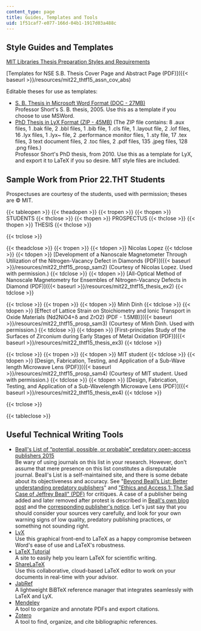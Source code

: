 ```yaml
---
content_type: page
title: Guides, Templates and Tools
uid: 1f51caf7-e077-166d-04b1-1917d03a488c
---
```


Style Guides and Templates
--------------------------

[MIT Libraries Thesis Preparation Styles and Requirements](http://libraries.mit.edu/archives/thesis-specs/)

[Templates for NSE S.B. Thesis Cover Page and Abstract Page (PDF)]({{< baseurl >}}/resources/mit22_thtf15_assn_cov_abs)

Editable theses for use as templates:

*   [S. B. Thesis in Microsoft Word Format (DOC - 27MB)](/ans7870/22/22.THT/f15/MIT22_THTF15_assn_sb.docx)  
    Professor Short's S. B. thesis, 2005. Use this as a template if you choose to use MSWord.
*   [PhD Thesis in LyX Format (ZIP - 45MB)](/ans7870/22/22.THT/f15/assn_phd_lyx.zip) (The ZIP file contains: 8 .aux files, 1 .bak file, 2 .bbl files, 1 .bib file, 1 .cls file, 1 .layout file, 2 .lof files, 16 .lyx files, 1 .lyx~ file, 2 .performance monitor files, 1 .sty file, 17 .tex files, 3 text document files, 2 .toc files, 2 .pdf files, 135 .jpeg files, 128 .png files.)  
    Professor Short's PhD thesis, from 2010. Use this as a template for LyX, and export it to LaTeX if you so desire. MIT style files are included.

Sample Work from Prior 22.THT Students
--------------------------------------

Prospectuses are courtesy of the students, used with permission; theses are © MIT.

{{< tableopen >}}
{{< theadopen >}}
{{< tropen >}}
{{< thopen >}}
STUDENTS
{{< thclose >}}
{{< thopen >}}
PROSPECTUS
{{< thclose >}}
{{< thopen >}}
THESIS
{{< thclose >}}

{{< trclose >}}

{{< theadclose >}}
{{< tropen >}}
{{< tdopen >}}
Nicolas Lopez
{{< tdclose >}}
{{< tdopen >}}
[Development of a Nanoscale Magnetometer Through Utilization of the Nitrogen-Vacancy Defect in Diamonds (PDF)]({{< baseurl >}}/resources/mit22_thtf15_prosp_sam2) (Courtesy of Nicolas Lopez. Used with permission.)
{{< tdclose >}}
{{< tdopen >}}
[All-Optical Method of Nanoscale Magnetometry for Ensembles of Nitrogen-Vacancy Defects in Diamond (PDF)]({{< baseurl >}}/resources/mit22_thtf15_thesis_ex2)
{{< tdclose >}}

{{< trclose >}}
{{< tropen >}}
{{< tdopen >}}
Minh Dinh
{{< tdclose >}}
{{< tdopen >}}
[Effect of Lattice Strain on Stoichiometry and Ionic Transport in Oxide Materials (Nd2NiO4+δ and ZrO2) (PDF - 1.5MB)]({{< baseurl >}}/resources/mit22_thtf15_prosp_sam3) (Courtesy of Minh Dinh. Used with permission.)
{{< tdclose >}}
{{< tdopen >}}
[First-principles Study of the Surfaces of Zirconium during Early Stages of Metal Oxidation (PDF)]({{< baseurl >}}/resources/mit22_thtf15_thesis_ex3)
{{< tdclose >}}

{{< trclose >}}
{{< tropen >}}
{{< tdopen >}}
MIT student
{{< tdclose >}}
{{< tdopen >}}
[Design, Fabrication, Testing, and Application of a Sub-Wave length Microwave Lens (PDF)]({{< baseurl >}}/resources/mit22_thtf15_prosp_sam4) (Courtesy of MIT student. Used with permission.)
{{< tdclose >}}
{{< tdopen >}}
[Design, Fabrication, Testing, and Application of a Sub-Wavelength Microwave Lens (PDF)]({{< baseurl >}}/resources/mit22_thtf15_thesis_ex4)
{{< tdclose >}}

{{< trclose >}}

{{< tableclose >}}

Useful Technical Writing Tools
------------------------------

*   [Beall's List of “potential, possible, or probable” predatory open-access publishers 2015](http://scholarlyoa.com/publishers/)  
    Be wary of using journals on this list in your research. However, don't assume that mere presence on this list constitutes a disreputable journal. Beall's List is a self-maintained site, and there is some debate about its objectiveness and accuracy. See "[Beyond Beall’s List: Better understanding predatory publishers](http://crln.acrl.org/content/76/3/132.full)" and ["Ethics and Access 1: The Sad Case of Jeffrey Beall" (PDF)](http://citesandinsights.info/civ14i4.pdf) for critiques. A case of a publisher being added and later removed after protest is described in [Beall's own blog post](https://publons.com/blog/bealls-list-gone-but-not-lost/) and the [corresponding publisher's notice](http://www.mdpi.com/about/announcements/534). Let's just say that you should consider your sources very carefully, and look for your own warning signs of low quality, predatory publishing practices, or something not sounding right.
*   [LyX](http://www.lyx.org/Download)  
    Use this graphical front-end to LaTeX as a happy compromise between Word's ease of use and LaTeX's robustness.
*   [LaTeX Tutorial](http://www.latex-tutorial.com/)  
    A site to easily help you learn LaTeX for scientific writing.
*   [ShareLaTeX](https://www.sharelatex.com/)  
    Use this collaborative, cloud-based LaTeX editor to work on your documents in real-time with your advisor.
*   [JabRef](http://www.jabref.org/)  
    A lightweight BiBTeX reference manager that integrates seamlessly with LaTeX and LyX.
*   [Mendeley](https://www.mendeley.com/)  
    A tool to organize and annotate PDFs and export citations.
*   [Zotero](https://www.zotero.org/)  
    A tool to find, organize, and cite bibliographic references.